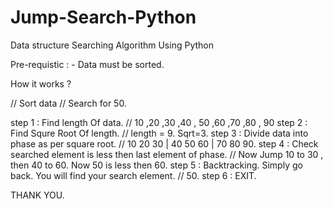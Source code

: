 # Jump-Search-Python
Data structure Searching Algorithm Using Python

Pre-requistic :
			- Data must be sorted.
			

How it works ?

// Sort data
// Search for 50.

step 1 : Find length Of data. //  10 ,20 ,30 ,40 , 50 ,60 ,70 ,80 , 90 
step 2 : Find Squre Root Of length. // length = 9. Sqrt=3.
step 3 : Divide data into phase as per square root. // 10 20 30 | 40 50 60 | 70 80 90.
step 4 : Check searched element is less then last element of phase. 
		// Now Jump 10 to 30 ,
			then 40 to 60. 
			Now 50 is less then 60.
step 5 : Backtracking. Simply go back. You will find your search element. // 50.
step 6 : EXIT.

THANK YOU.
